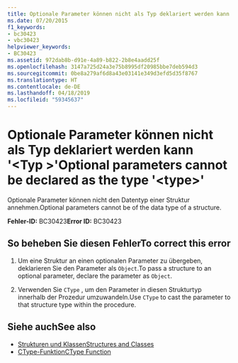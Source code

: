 ```yaml
---
title: Optionale Parameter können nicht als Typ deklariert werden kann '<type>"
ms.date: 07/20/2015
f1_keywords:
- bc30423
- vbc30423
helpviewer_keywords:
- BC30423
ms.assetid: 972dab8b-d91e-4a89-b822-2b8e4aadd25f
ms.openlocfilehash: 3147a725d24a3e75b8995df20985bbe7deb594d3
ms.sourcegitcommit: 0be8a279af6d8a43e03141e349d3efd5d35f8767
ms.translationtype: HT
ms.contentlocale: de-DE
ms.lasthandoff: 04/18/2019
ms.locfileid: "59345637"
---
```

# <a name="optional-parameters-cannot-be-declared-as-the-type-type"></a><span data-ttu-id="d8368-102">Optionale Parameter können nicht als Typ deklariert werden kann '\<Typ >'</span><span class="sxs-lookup"><span data-stu-id="d8368-102">Optional parameters cannot be declared as the type '\<type>'</span></span>
<span data-ttu-id="d8368-103">Optionale Parameter können nicht den Datentyp einer Struktur annehmen.</span><span class="sxs-lookup"><span data-stu-id="d8368-103">Optional parameters cannot be of the data type of a structure.</span></span>  
  
 <span data-ttu-id="d8368-104">**Fehler-ID:** BC30423</span><span class="sxs-lookup"><span data-stu-id="d8368-104">**Error ID:** BC30423</span></span>  
  
## <a name="to-correct-this-error"></a><span data-ttu-id="d8368-105">So beheben Sie diesen Fehler</span><span class="sxs-lookup"><span data-stu-id="d8368-105">To correct this error</span></span>  
  
1. <span data-ttu-id="d8368-106">Um eine Struktur an einen optionalen Parameter zu übergeben, deklarieren Sie den Parameter als `Object`.</span><span class="sxs-lookup"><span data-stu-id="d8368-106">To pass a structure to an optional parameter, declare the parameter as `Object`.</span></span>  
  
2. <span data-ttu-id="d8368-107">Verwenden Sie `CType` , um den Parameter in diesen Strukturtyp innerhalb der Prozedur umzuwandeln.</span><span class="sxs-lookup"><span data-stu-id="d8368-107">Use `CType` to cast the parameter to that structure type within the procedure.</span></span>  
  
## <a name="see-also"></a><span data-ttu-id="d8368-108">Siehe auch</span><span class="sxs-lookup"><span data-stu-id="d8368-108">See also</span></span>

- [<span data-ttu-id="d8368-109">Strukturen und Klassen</span><span class="sxs-lookup"><span data-stu-id="d8368-109">Structures and Classes</span></span>](../../visual-basic/programming-guide/language-features/data-types/structures-and-classes.md)
- [<span data-ttu-id="d8368-110">CType-Funktion</span><span class="sxs-lookup"><span data-stu-id="d8368-110">CType Function</span></span>](../../visual-basic/language-reference/functions/ctype-function.md)
